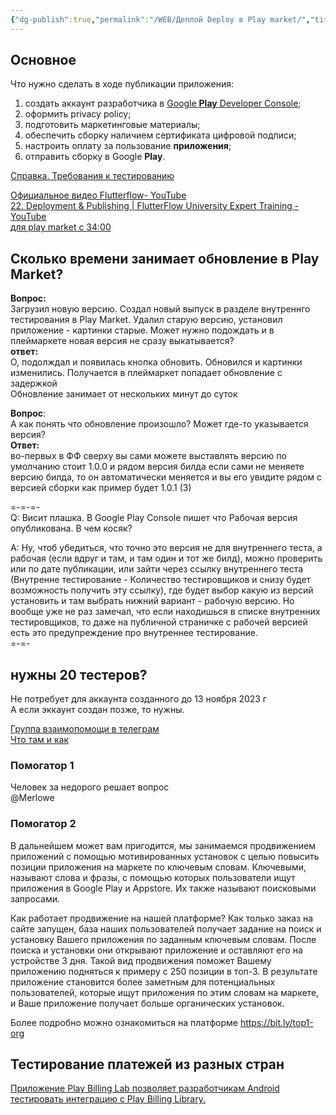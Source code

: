 ```yaml
---
{"dg-publish":true,"permalink":"/WEB/Деплой Deploy в Play market/","title":"Деплой Deploy в Play market","tags":["статьи"],"created":"2024-12-18T10:50:37.501-03:00","updated":"2024-12-18T10:52:23.023-03:00"}
---
```


## Основное

Что нужно сделать в ходе публикации приложения:

1. создать аккаунт разработчика в [Google **Play** Developer Console](https://play.google.com/console/);
2. оформить privacy policy;
3. подготовить маркетинговые материалы;
4. обеспечить сборку наличием сертификата цифровой подписи;
5. настроить оплату за пользование **приложения**;
6. отправить сборку в Google **Play**.

[Справка. Требования к тестированию](https://support.google.com/googleplay/android-developer/answer/14151465)

[Официальное видео Flutterflow- YouTube](https://www.youtube.com/watch?v=z3RbgbVR2fo)  
[22\. Deployment & Publishing | FlutterFlow University Expert Training - YouTube](https://www.youtube.com/watch?v=M3V9HU1F494)  
[для play market с 34:00](https://www.youtube.com/watch?v=M3V9HU1F494)

## Сколько времени занимает обновление в Play Market?

**Вопрос:**  
Загрузил новую версию. Создал новый выпуск в разделе внутреннго тестирования в Play Market. Удалил старую версию, установил приложение - картинки старые. Может нужно подождать и в плеймаркете новая версия не сразу выкатывается?  
**ответ:**  
О, подолждал и появилась кнопка обновить. Обновился и картинки изменились. Получается в плеймаркет попадает обновление с задержкой  
Обновление занимает от нескольких минут до суток

**Вопрос**:  
А как понять что обновление произошло? Может где-то указывается версия?  
**Ответ:**  
во-первых в ФФ сверху вы сами можете выставлять версию по умолчанию стоит 1.0.0 и рядом версия билда если сами не меняете версию билда, то он автоматически меняется и вы его увидите рядом с версией сборки как пример будет 1.0.1 (3)

\=-=-=-  
Q: Висит плашка. В Google Play Console пишет что Рабочая версия опубликована. В чем косяк?

A: Ну, чтоб убедиться, что точно это версия не для внутреннего теста, а рабочая (если вдруг и там, и там один и тот же билд), можно проверить или по дате публикации, или зайти через ссылку внутреннего теста (Внутренне тестирование - Количество тестировщиков и снизу будет возможность получить эту ссылку), где будет выбор какую из версий установить и там выбрать нижний вариант - рабочую версию. Но вообще уже не раз замечал, что если находишься в списке внутренних тестировщиков, то даже на публичной страничке с рабочей версией есть это предупреждение про внутреннее тестирование.  
\=-=-

## нужны 20 тестеров?

Не потребует для аккаунта созданного до 13 ноября 2023 г  
А если эккаунт создан позже, то нужны.

[Группа взаимопомощи в телеграм](https://t.me/testimgoogleplay)  
[Что там и как](https://t.me/testimgoogleplay/1/4)

### Помогатор 1
Человек за недорого решает вопрос  
@Merlowe

### Помогатор 2
В дальнейшем может вам пригодится, мы занимаемся продвижением приложений с помощью мотивированных установок с целью повысить позиции приложения на маркете по ключевым словам. Ключевыми, называют слова и фразы, с помощью которых пользователи ищут приложения в Google Play и Appstore. Их также называют поисковыми запросами. 

Как работает продвижение на нашей платформе? Как только заказ на сайте запущен, база наших пользователей получает задание на поиск и установку Вашего приложения по заданным ключевым словам. После поиска и установки они открывают приложение и оставляют его на устройстве 3 дня. Такой вид продвижения поможет Вашему приложению подняться к примеру с 250 позиции в топ-3. В результате приложение становится более заметным для потенциальных пользователей, которые ищут приложения по этим словам на маркете, и Ваше приложение получает больше органических установок.

Более подробно можно ознакомиться на платформе https://bit.ly/top1-org
## Тестирование платежей из разных стран

[Приложение Play Billing Lab позволяет разработчикам Android тестировать интеграцию с Play Billing Library.](https://play.google.com/store/apps/details?id=com.google.android.apps.play.billingtestcompanion)